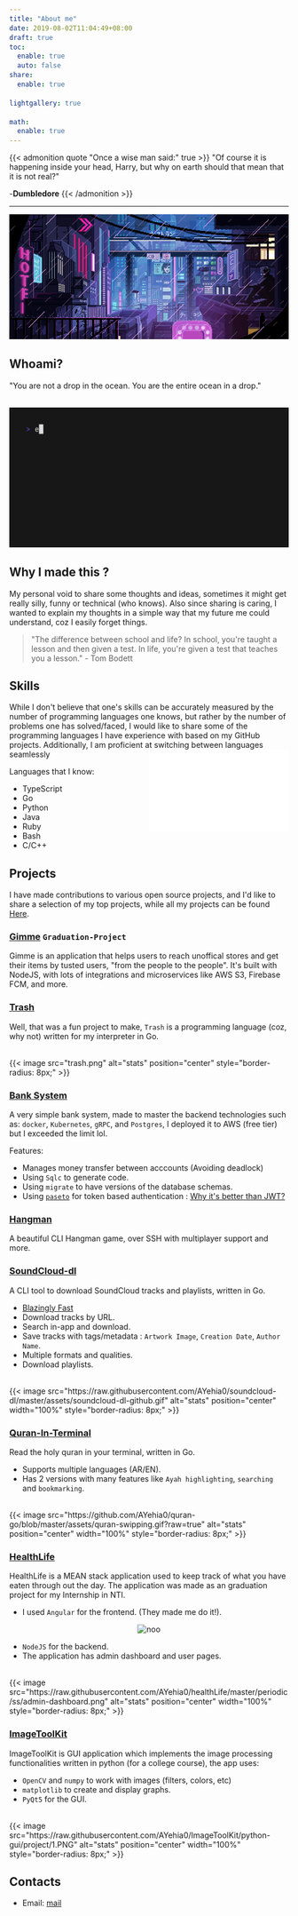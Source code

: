 ```yaml
---
title: "About me"
date: 2019-08-02T11:04:49+08:00
draft: true
toc:
  enable: true
  auto: false
share:
  enable: true

lightgallery: true

math:
  enable: true
---
```


{{< admonition quote "Once a wise man said:" true >}}
"Of course it is happening inside your head, Harry, but why on earth should that mean that it is not real?" 

-**Dumbledore**
{{< /admonition >}}
___
<p align="center"> <img src="land.gif" alt="whoami" /> </p>

## Whoami?

"You are not a drop in the ocean. You are the entire ocean in a drop."
<br>
<br>
<p align="center"> <img src="whoami.gif" alt="whoami" /> </p>

## Why I made this ?
My personal void to share some thoughts and ideas, sometimes it might get really silly, funny or technical (who knows). Also since sharing is caring, I wanted to explain my thoughts in a simple way that my future me could understand, coz I easily forget things.

> "The difference between school and life? In school, you're taught a lesson and then given a test. In life, you're given a test that teaches you a lesson." - Tom Bodett

## Skills
While I don't believe that one's skills can be accurately measured by the number of programming languages one knows, but rather by the number of problems one has solved/faced, I would like to share some of the programming languages I have experience with based on my GitHub projects. Additionally, I am proficient at switching between languages seamlessly
<img src="https://raw.githubusercontent.com/AYehia0/AYehia0/master/generated/languages.svg" alt="whoami" width="50%" style="float: right;"/>

Languages that I know:
- TypeScript
- Go
- Python
- Java
- Ruby
- Bash
- C/C++ 

## Projects
I have made contributions to various open source projects, and I'd like to share a selection of my top projects, while all my projects can be found [Here](https://github.com/AYehia0?tab=repositories).

### [Gimme](https://github.com/AYehia0/Gimme) `Graduation-Project`
Gimme is an application that helps users to reach unoffical stores and get their items by tusted users, "from the people to the people".
It's built with NodeJS, with lots of integrations and microservices like AWS S3, Firebase FCM, and more.

### [Trash](https://github.com/AYehia0/Trash)
Well, that was a fun project to make, `Trash` is a programming language (coz, why not) written for my interpreter in Go.

<br>
{{< image src="trash.png" alt="stats" position="center" style="border-radius: 8px;" >}}

### [Bank System](https://github.com/AYehia0/bank)
A very simple bank system, made to master the backend technologies such as: `docker`, `Kubernetes`, `gRPC`, and `Postgres`, I deployed it to AWS (free tier) but I exceeded the limit lol.

Features:
- Manages money transfer between acccounts (Avoiding deadlock)
- Using `Sqlc` to generate code.
- Using `migrate` to have versions of the database schemas.
- Using [`paseto`](https://paseto.io/) for token based authentication : [Why it's better than JWT?](https://paragonie.com/blog/2017/03/jwt-json-web-tokens-is-bad-standard-that-everyone-should-avoid)

### [Hangman](https://github.com/AYehia0/hangman)
A beautiful CLI Hangman game, over SSH with multiplayer support and more.

### [SoundCloud-dl](https://github.com/AYehia0/soundcloud-dl)
A CLI tool to download SoundCloud tracks and playlists, written in Go. 

- [Blazingly Fast](https://youtu.be/Z0GX2mTUtfo)
- Download tracks by URL.
- Search in-app and download.
- Save tracks with tags/metadata : `Artwork Image`, `Creation Date`, `Author Name`.
- Multiple formats and qualities.
- Download playlists.

<br>
{{< image src="https://raw.githubusercontent.com/AYehia0/soundcloud-dl/master/assets/soundcloud-dl-github.gif" alt="stats" position="center" width="100%" style="border-radius: 8px;" >}}

### [Quran-In-Terminal](https://github.com/AYehia0/quran-go)
Read the holy quran in your terminal, written in Go.
- Supports multiple languages (AR/EN).
- Has 2 versions with many features like `Ayah highlighting`, `searching` and `bookmarking`.

<br>
{{< image src="https://github.com/AYehia0/quran-go/blob/master/assets/quran-swipping.gif?raw=true" alt="stats" position="center" width="100%" style="border-radius: 8px;" >}}

### [HealthLife](https://github.com/AYehia0/healthLife)
HealthLife is a MEAN stack application used to keep track of what you have eaten through out the day. The application was made as an graduation project for my Internship in NTI.


- I used `Angular` for the frontend. (They made me do it!).
<p align="center"> <img src="no.gif" alt="noo" width="40%"/> </p>

- `NodeJS` for the backend.
- The application has admin dashboard and user pages.

<br>
{{< image src="https://raw.githubusercontent.com/AYehia0/healthLife/master/periodic/ss/admin-dashboard.png" alt="stats" position="center" width="100%" style="border-radius: 8px;" >}}

### [ImageToolKit](https://github.com/AYehia0/ImageToolKit)
ImageToolKit is GUI application which implements the image processing functionalities written in python (for a college course), the app uses: 
- `OpenCV` and `numpy` to work with images (filters, colors, etc)
- `matplotlib` to create and display graphs.
- `PyQt5` for the GUI.

<br>
{{< image src="https://raw.githubusercontent.com/AYehia0/ImageToolKit/python-gui/project/1.PNG" alt="stats" position="center" width="100%" style="border-radius: 8px;" >}}

## Contacts
- Email: [mail](mailto:ahmedyehia611@gmail.com.com)
